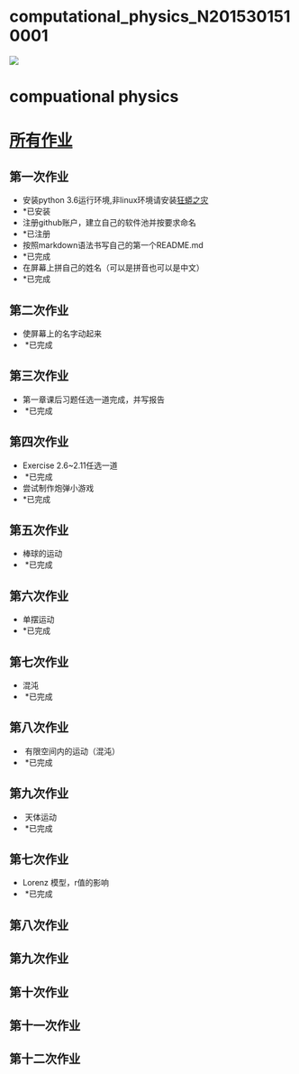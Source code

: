 # computational_physics_N2015301510001

![](http://cdnq.duitang.com/uploads/item/201507/06/20150706081750_zuA3P.thumb.700_0.jpeg)

# compuational physics   
 
# [所有作业](https://github.com/cocolive/computational_physics_N2015301510001/blob/master/homework.md)

 
## 第一次作业
- 安装python 3.6运行环境,非linux环境请安装[狂蟒之灾](https://www.anaconda.com/download)
-  *已安装
- 注册github账户，建立自己的软件池并按要求命名
-  *已注册
- 按照markdown语法书写自己的第一个README.md
-  *已完成
- 在屏幕上拼自己的姓名（可以是拼音也可以是中文）
-  *已完成

## 第二次作业
- 使屏幕上的名字动起来
-  *已完成

## 第三次作业
- 第一章课后习题任选一道完成，并写报告
-  *已完成
 
## 第四次作业
- Exercise 2.6~2.11任选一道
-  *已完成
- 尝试制作炮弹小游戏
-  *已完成
 
## 第五次作业
- 棒球的运动
-  *已完成
 
## 第六次作业
- 单摆运动
-  *已完成

## 第七次作业
- 混沌
-  *已完成

## 第八次作业
-  有限空间内的运动（混沌）
-  *已完成

## 第九次作业
-  天体运动
-  *已完成
 
## 第七次作业
- Lorenz 模型，r值的影响
-  *已完成

## 第八次作业
 
## 第九次作业
 
## 第十次作业
 
## 第十一次作业
 
## 第十二次作业


